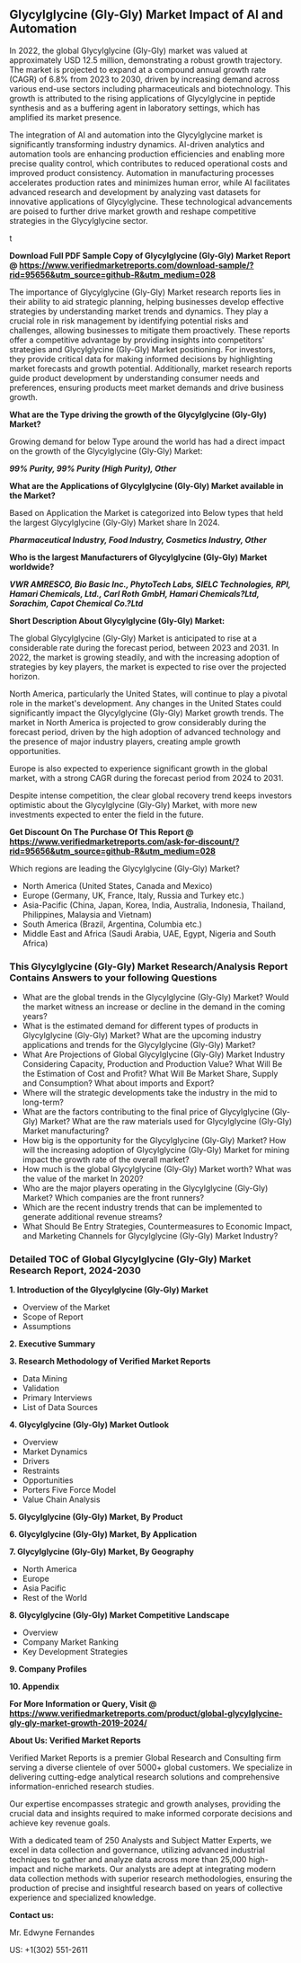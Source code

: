 <h2>Glycylglycine (Gly-Gly) Market Impact of AI and Automation</h2><p>In 2022, the global Glycylglycine (Gly-Gly) market was valued at approximately USD 12.5 million, demonstrating a robust growth trajectory. The market is projected to expand at a compound annual growth rate (CAGR) of 6.8% from 2023 to 2030, driven by increasing demand across various end-use sectors including pharmaceuticals and biotechnology. This growth is attributed to the rising applications of Glycylglycine in peptide synthesis and as a buffering agent in laboratory settings, which has amplified its market presence.</p><p>The integration of AI and automation into the Glycylglycine market is significantly transforming industry dynamics. AI-driven analytics and automation tools are enhancing production efficiencies and enabling more precise quality control, which contributes to reduced operational costs and improved product consistency. Automation in manufacturing processes accelerates production rates and minimizes human error, while AI facilitates advanced research and development by analyzing vast datasets for innovative applications of Glycylglycine. These technological advancements are poised to further drive market growth and reshape competitive strategies in the Glycylglycine sector.</p>t</p><p id="" class=""><strong>Download Full PDF Sample Copy of Glycylglycine (Gly-Gly) Market Report @ <a href="https://www.verifiedmarketreports.com/download-sample/?rid=95656&utm_source=github-R&utm_medium=028" target="_blank">https://www.verifiedmarketreports.com/download-sample/?rid=95656&utm_source=github-R&utm_medium=028</a></strong></p><p>The importance of&nbsp;Glycylglycine (Gly-Gly) Market research reports lies in their ability to aid strategic planning, helping businesses develop effective strategies by understanding market trends and dynamics. They play a crucial role in risk management by identifying potential risks and challenges, allowing businesses to mitigate them proactively. These reports offer a competitive advantage by providing insights into competitors' strategies and Glycylglycine (Gly-Gly) Market positioning. For investors, they provide critical data for making informed decisions by highlighting market forecasts and growth potential. Additionally, market research reports guide product development by understanding consumer needs and preferences, ensuring products meet market demands and drive business growth.</p><p><strong>What are the&nbsp;Type driving the growth of the Glycylglycine (Gly-Gly) Market?</strong></p><p id="" class="">Growing demand for below Type around the world has had a direct impact on the growth of the Glycylglycine (Gly-Gly) Market:</p><em><strong>99% Purity, 99% Purity (High Purity), Other</strong></em></p><strong>What are the&nbsp;Applications&nbsp;of Glycylglycine (Gly-Gly) Market available in the Market?</strong></p><p id="" class="">Based on Application the Market is categorized into Below types that held the largest Glycylglycine (Gly-Gly) Market share In 2024.</p><em><strong>Pharmaceutical Industry, Food Industry, Cosmetics Industry, Other</strong></em></p><strong>Who is the largest Manufacturers of Glycylglycine (Gly-Gly) Market worldwide?</strong></p><p><em><strong>VWR AMRESCO, Bio Basic Inc., PhytoTech Labs, SIELC Technologies, RPI, Hamari Chemicals, Ltd., Carl Roth GmbH, Hamari Chemicals?Ltd, Sorachim, Capot Chemical Co.?Ltd</strong></em></p><p id="" class=""><strong>Short Description About Glycylglycine (Gly-Gly) Market:</strong></p><p>The global Glycylglycine (Gly-Gly) Market is anticipated to rise at a considerable rate during the forecast period, between 2023 and 2031. In 2022, the market is growing steadily, and with the increasing adoption of strategies by key players, the market is expected to rise over the projected horizon.</p><p>North America, particularly the United States, will continue to play a pivotal role in the market's development. Any changes in the United States could significantly impact the Glycylglycine (Gly-Gly) Market growth trends. The market in North America is projected to grow considerably during the forecast period, driven by the high adoption of advanced technology and the presence of major industry players, creating ample growth opportunities.</p><p>Europe is also expected to experience significant growth in the global market, with a strong CAGR during the forecast period from 2024 to 2031.</p><p>Despite intense competition, the clear global recovery trend keeps investors optimistic about the Glycylglycine (Gly-Gly) Market, with more new investments expected to enter the field in the future.</p><p id="" class=""><strong>Get Discount On The Purchase Of This Report @ <a href="https://www.verifiedmarketreports.com/ask-for-discount/?rid=95656&utm_source=github-R&utm_medium=028" target="_blank">https://www.verifiedmarketreports.com/ask-for-discount/?rid=95656&utm_source=github-R&utm_medium=028</a></strong></p>Which regions are leading the Glycylglycine (Gly-Gly) Market?</p><ul><li>North America (United States, Canada and Mexico)</li><li>Europe (Germany, UK, France, Italy, Russia and Turkey etc.)</li><li>Asia-Pacific (China, Japan, Korea, India, Australia, Indonesia, Thailand, Philippines, Malaysia and Vietnam)</li><li>South America (Brazil, Argentina, Columbia etc.)</li><li>Middle East and Africa (Saudi Arabia, UAE, Egypt, Nigeria and South Africa)</li></ul><h3 id="" class="">This Glycylglycine (Gly-Gly) Market Research/Analysis Report Contains Answers to your following Questions</h3><ul><li>What are the global trends in the Glycylglycine (Gly-Gly) Market? Would the market witness an increase or decline in the demand in the coming years?</li><li>What is the estimated demand for different types of products in Glycylglycine (Gly-Gly) Market? What are the upcoming industry applications and trends for the Glycylglycine (Gly-Gly) Market?</li><li>What Are Projections of Global Glycylglycine (Gly-Gly) Market Industry Considering Capacity, Production and Production Value? What Will Be the Estimation of Cost and Profit? What Will Be Market Share, Supply and Consumption? What about imports and Export?</li><li>Where will the strategic developments take the industry in the mid to long-term?</li><li>What are the factors contributing to the final price of Glycylglycine (Gly-Gly) Market? What are the raw materials used for Glycylglycine (Gly-Gly) Market manufacturing?</li><li>How big is the opportunity for the Glycylglycine (Gly-Gly) Market? How will the increasing adoption of Glycylglycine (Gly-Gly) Market for mining impact the growth rate of the overall market?</li><li>How much is the global Glycylglycine (Gly-Gly) Market worth? What was the value of the market In 2020?</li><li>Who are the major players operating in the Glycylglycine (Gly-Gly) Market? Which companies are the front runners?</li><li>Which are the recent industry trends that can be implemented to generate additional revenue streams?</li><li>What Should Be Entry Strategies, Countermeasures to Economic Impact, and Marketing Channels for Glycylglycine (Gly-Gly) Market Industry?</li></ul><h3 id="" class="">Detailed TOC of Global Glycylglycine (Gly-Gly) Market Research Report, 2024-2030</h3><p id="" class=""><strong>1. Introduction of the Glycylglycine (Gly-Gly) Market</strong></p><ul><li>Overview of the Market</li><li>Scope of Report</li><li>Assumptions</li></ul><p id="" class=""><strong>2. Executive Summary</strong></p><p id="" class=""><strong>3. Research Methodology of Verified Market Reports</strong></p><ul><li>Data Mining</li><li>Validation</li><li>Primary Interviews</li><li>List of Data Sources</li></ul><p id="" class=""><strong>4. Glycylglycine (Gly-Gly) Market Outlook</strong></p><ul><li>Overview</li><li>Market Dynamics</li><li>Drivers</li><li>Restraints</li><li>Opportunities</li><li>Porters Five Force Model</li><li>Value Chain Analysis</li></ul><p id="" class=""><strong>5. Glycylglycine (Gly-Gly) Market, By Product</strong></p><p id="" class=""><strong>6. Glycylglycine (Gly-Gly) Market, By Application</strong></p><p id="" class=""><strong>7. Glycylglycine (Gly-Gly) Market, By Geography</strong></p><ul><li>North America</li><li>Europe</li><li>Asia Pacific</li><li>Rest of the World</li></ul><p id="" class=""><strong>8. Glycylglycine (Gly-Gly) Market Competitive Landscape</strong></p><ul><li>Overview</li><li>Company Market Ranking</li><li>Key Development Strategies</li></ul><p id="" class=""><strong>9. Company Profiles</strong></p><p id="" class=""><strong>10. Appendix</strong></p><p id="" class=""><strong>For More Information or Query, Visit @ <a href="https://www.verifiedmarketreports.com/product/global-glycylglycine-gly-gly-market-growth-2019-2024/" target="_blank">https://www.verifiedmarketreports.com/product/global-glycylglycine-gly-gly-market-growth-2019-2024/</a></strong></p><p id="" class=""><strong>About Us: Verified Market Reports</strong></p><p id="" class="">Verified Market Reports is a premier Global Research and Consulting firm serving a diverse clientele of over 5000+ global customers. We specialize in delivering cutting-edge analytical research solutions and comprehensive information-enriched research studies.</p><p id="" class="">Our expertise encompasses strategic and growth analyses, providing the crucial data and insights required to make informed corporate decisions and achieve key revenue goals.</p><p id="" class="">With a dedicated team of 250 Analysts and Subject Matter Experts, we excel in data collection and governance, utilizing advanced industrial techniques to gather and analyze data across more than 25,000 high-impact and niche markets. Our analysts are adept at integrating modern data collection methods with superior research methodologies, ensuring the production of precise and insightful research based on years of collective experience and specialized knowledge.</p><p id="" class=""><strong>Contact us:</strong></p><p id="" class="">Mr. Edwyne Fernandes</p><p id="" class="">US: +1(302) 551-2611</p>